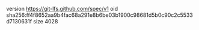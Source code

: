version https://git-lfs.github.com/spec/v1
oid sha256:ff4f8652aa9b4fac68a291e8b6be03b1900c98681d5b0c90c2c5533d7130631f
size 4028
